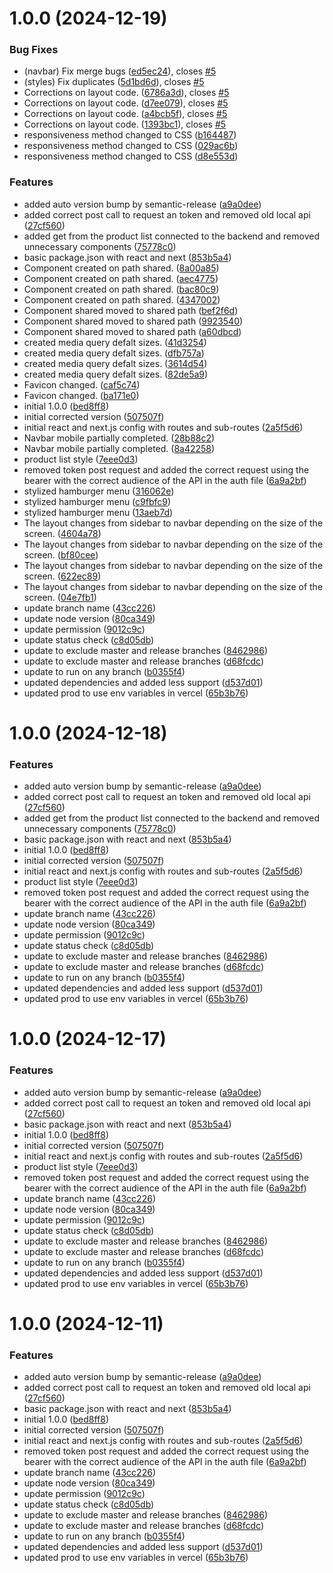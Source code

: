# 1.0.0 (2024-12-19)


### Bug Fixes

* (navbar) Fix merge bugs ([ed5ec24](https://github.com/Rodrigues-Developers/silver-catalog/commit/ed5ec2426ad671994f12784d81a0034202a32ebf)), closes [#5](https://github.com/Rodrigues-Developers/silver-catalog/issues/5)
* (styles) Fix duplicates ([5d1bd6d](https://github.com/Rodrigues-Developers/silver-catalog/commit/5d1bd6d1898df468d199c1794aab2df10fd59933)), closes [#5](https://github.com/Rodrigues-Developers/silver-catalog/issues/5)
* <nav-bar> Corrections on layout code. ([6786a3d](https://github.com/Rodrigues-Developers/silver-catalog/commit/6786a3df2b4999c53c6ff2a0d27cc1ddb5011495)), closes [#5](https://github.com/Rodrigues-Developers/silver-catalog/issues/5)
* <nav-bar> Corrections on layout code. ([d7ee079](https://github.com/Rodrigues-Developers/silver-catalog/commit/d7ee079dbeba36b31545dbd1e8014d7e79f102a6)), closes [#5](https://github.com/Rodrigues-Developers/silver-catalog/issues/5)
* <nav-bar> Corrections on layout code. ([a4bcb5f](https://github.com/Rodrigues-Developers/silver-catalog/commit/a4bcb5f5990fae3a166afa48e4b582c3c1f88504)), closes [#5](https://github.com/Rodrigues-Developers/silver-catalog/issues/5)
* <nav-bar> Corrections on layout code. ([1393bc1](https://github.com/Rodrigues-Developers/silver-catalog/commit/1393bc1d1f5cda39ec4e10da482ec3847ac24f4a)), closes [#5](https://github.com/Rodrigues-Developers/silver-catalog/issues/5)
* responsiveness method changed to CSS ([b164487](https://github.com/Rodrigues-Developers/silver-catalog/commit/b164487a1bb9c16ea6d1a056eac35bfc8c19d346))
* responsiveness method changed to CSS ([029ac6b](https://github.com/Rodrigues-Developers/silver-catalog/commit/029ac6be896991c30a4aa90bce3e08e91b6f4b65))
* responsiveness method changed to CSS ([d8e553d](https://github.com/Rodrigues-Developers/silver-catalog/commit/d8e553d5fda196b89f6c82b1d230cb93d4acf225))


### Features

* added auto version bump by semantic-release ([a9a0dee](https://github.com/Rodrigues-Developers/silver-catalog/commit/a9a0dee57b49039019b3a52eaa0c722728e7f2f8))
* added correct post call to request an token and removed old local api ([27cf560](https://github.com/Rodrigues-Developers/silver-catalog/commit/27cf5607e835741c67624e8a1f055231840f3bc2))
* added get from the product list connected to the backend and removed unnecessary components ([75778c0](https://github.com/Rodrigues-Developers/silver-catalog/commit/75778c09a4c96439534cd08b33d85e3ab9f67edc))
* basic package.json with react and next ([853b5a4](https://github.com/Rodrigues-Developers/silver-catalog/commit/853b5a4b16425a333d4da946608ac5c956be7c18))
* Component created on path shared. ([8a00a85](https://github.com/Rodrigues-Developers/silver-catalog/commit/8a00a856be2b8a14a3f5502ac5583807c12208e3))
* Component created on path shared. ([aec4775](https://github.com/Rodrigues-Developers/silver-catalog/commit/aec4775030a43689ef7e61b9c94a2172387fd0ef))
* Component created on path shared. ([bac80c9](https://github.com/Rodrigues-Developers/silver-catalog/commit/bac80c9f92a33f94a30255537f6ee36cb988da03))
* Component created on path shared. ([4347002](https://github.com/Rodrigues-Developers/silver-catalog/commit/4347002956e07b8c2389544c45555c41bcc96b94))
* Component shared moved to shared path ([bef2f6d](https://github.com/Rodrigues-Developers/silver-catalog/commit/bef2f6d40211de4cc28209cfdf3715ba4ca93522))
* Component shared moved to shared path ([9923540](https://github.com/Rodrigues-Developers/silver-catalog/commit/9923540b1356af757f96ba5280a25a956082a394))
* Component shared moved to shared path ([a60dbcd](https://github.com/Rodrigues-Developers/silver-catalog/commit/a60dbcd2005e06ed62aa6c21e7a0f0d1b1fb96fc))
* created media query defalt sizes. ([41d3254](https://github.com/Rodrigues-Developers/silver-catalog/commit/41d3254d18dfc63f3f757b0b1fed2fee979ffe2c))
* created media query defalt sizes. ([dfb757a](https://github.com/Rodrigues-Developers/silver-catalog/commit/dfb757a4677a08cc226896c57e080366a53e41b6))
* created media query defalt sizes. ([3614d54](https://github.com/Rodrigues-Developers/silver-catalog/commit/3614d54d3a2f97dcb4b2d41c45cd9ea0ab5327cc))
* created media query defalt sizes. ([82de5a9](https://github.com/Rodrigues-Developers/silver-catalog/commit/82de5a9b8d71169dbf5be1f0362dd0a5a15ae61b))
* Favicon changed. ([caf5c74](https://github.com/Rodrigues-Developers/silver-catalog/commit/caf5c74a5d239b085b8003a147e5abb06a683830))
* Favicon changed. ([ba171e0](https://github.com/Rodrigues-Developers/silver-catalog/commit/ba171e03e7005b337dc4f68b7f9491c337b1853e))
* initial 1.0.0 ([bed8ff8](https://github.com/Rodrigues-Developers/silver-catalog/commit/bed8ff8d721da112b234dfb3cae306ab096520e9))
* initial corrected version ([507507f](https://github.com/Rodrigues-Developers/silver-catalog/commit/507507feac57551dc149873bd56b43366bfdfdb5))
* initial react and next.js config with routes and sub-routes ([2a5f5d6](https://github.com/Rodrigues-Developers/silver-catalog/commit/2a5f5d62b5d79e8aa5ef4b0049bdea322aa8cb73))
* Navbar mobile partially completed. ([28b88c2](https://github.com/Rodrigues-Developers/silver-catalog/commit/28b88c21c7a4d9e9d690c777691f600d473f63b8))
* Navbar mobile partially completed. ([8a42258](https://github.com/Rodrigues-Developers/silver-catalog/commit/8a4225812479032f8e09564935aa6109332da9f9))
* product list style ([7eee0d3](https://github.com/Rodrigues-Developers/silver-catalog/commit/7eee0d3e443ea11bbd27ca37adbb8f24e27627d2))
* removed token post request and added the correct request using the bearer with the correct audience of the API in the auth file ([6a9a2bf](https://github.com/Rodrigues-Developers/silver-catalog/commit/6a9a2bf209c016cd2cebde0169d83dfbf8eda50e))
* stylized hamburger menu ([316062e](https://github.com/Rodrigues-Developers/silver-catalog/commit/316062e6c28580a2608403e6b06defd875ee1d1f))
* stylized hamburger menu ([c9fbfc9](https://github.com/Rodrigues-Developers/silver-catalog/commit/c9fbfc985ad75fafd1671dde2a0fd7b4d1286fc5))
* stylized hamburger menu ([13aeb7d](https://github.com/Rodrigues-Developers/silver-catalog/commit/13aeb7dc042cd68a0f92a50747a683db4c03d34f))
* The layout changes from sidebar to navbar depending on the size of the screen. ([4604a78](https://github.com/Rodrigues-Developers/silver-catalog/commit/4604a789474f382242cc90fcb4ee1a232d49a0f2))
* The layout changes from sidebar to navbar depending on the size of the screen. ([bf80cee](https://github.com/Rodrigues-Developers/silver-catalog/commit/bf80ceecca8f98a386e1607a690b4175480fb113))
* The layout changes from sidebar to navbar depending on the size of the screen. ([622ec89](https://github.com/Rodrigues-Developers/silver-catalog/commit/622ec8995a282b0faa64b51828168660aced3906))
* The layout changes from sidebar to navbar depending on the size of the screen. ([04e7fb1](https://github.com/Rodrigues-Developers/silver-catalog/commit/04e7fb1045b344682d025303aa8a2bebb825267c))
* update branch name ([43cc226](https://github.com/Rodrigues-Developers/silver-catalog/commit/43cc226faf9d4f51d292a7629e6dd37d6a079b4b))
* update node version ([80ca349](https://github.com/Rodrigues-Developers/silver-catalog/commit/80ca349c721128f5d19b5583817c1412ae434780))
* update permission ([9012c9c](https://github.com/Rodrigues-Developers/silver-catalog/commit/9012c9c255b98e658ddfe1690a4af87558bfeed5))
* update status check ([c8d05db](https://github.com/Rodrigues-Developers/silver-catalog/commit/c8d05db4f991838044f0f2c78d3061d9adb8e1c1))
* update to exclude master and release branches ([8462986](https://github.com/Rodrigues-Developers/silver-catalog/commit/8462986a7ffd25508363284b420d4345f3933651))
* update to exclude master and release branches ([d68fcdc](https://github.com/Rodrigues-Developers/silver-catalog/commit/d68fcdc93def4fb4d792f7e901df9428ca5e5589))
* update to run on any branch ([b0355f4](https://github.com/Rodrigues-Developers/silver-catalog/commit/b0355f42a40a6c56d6b76857d142c891d4c835b5))
* updated dependencies and added less support ([d537d01](https://github.com/Rodrigues-Developers/silver-catalog/commit/d537d01d3cc6a2aa97c970cad83d424e57a667d5))
* updated prod to use env variables in vercel ([65b3b76](https://github.com/Rodrigues-Developers/silver-catalog/commit/65b3b7644b0db420ab01e6e33d84f2e0b0215873))

# 1.0.0 (2024-12-18)


### Features

* added auto version bump by semantic-release ([a9a0dee](https://github.com/Rodrigues-Developers/silver-catalog/commit/a9a0dee57b49039019b3a52eaa0c722728e7f2f8))
* added correct post call to request an token and removed old local api ([27cf560](https://github.com/Rodrigues-Developers/silver-catalog/commit/27cf5607e835741c67624e8a1f055231840f3bc2))
* added get from the product list connected to the backend and removed unnecessary components ([75778c0](https://github.com/Rodrigues-Developers/silver-catalog/commit/75778c09a4c96439534cd08b33d85e3ab9f67edc))
* basic package.json with react and next ([853b5a4](https://github.com/Rodrigues-Developers/silver-catalog/commit/853b5a4b16425a333d4da946608ac5c956be7c18))
* initial 1.0.0 ([bed8ff8](https://github.com/Rodrigues-Developers/silver-catalog/commit/bed8ff8d721da112b234dfb3cae306ab096520e9))
* initial corrected version ([507507f](https://github.com/Rodrigues-Developers/silver-catalog/commit/507507feac57551dc149873bd56b43366bfdfdb5))
* initial react and next.js config with routes and sub-routes ([2a5f5d6](https://github.com/Rodrigues-Developers/silver-catalog/commit/2a5f5d62b5d79e8aa5ef4b0049bdea322aa8cb73))
* product list style ([7eee0d3](https://github.com/Rodrigues-Developers/silver-catalog/commit/7eee0d3e443ea11bbd27ca37adbb8f24e27627d2))
* removed token post request and added the correct request using the bearer with the correct audience of the API in the auth file ([6a9a2bf](https://github.com/Rodrigues-Developers/silver-catalog/commit/6a9a2bf209c016cd2cebde0169d83dfbf8eda50e))
* update branch name ([43cc226](https://github.com/Rodrigues-Developers/silver-catalog/commit/43cc226faf9d4f51d292a7629e6dd37d6a079b4b))
* update node version ([80ca349](https://github.com/Rodrigues-Developers/silver-catalog/commit/80ca349c721128f5d19b5583817c1412ae434780))
* update permission ([9012c9c](https://github.com/Rodrigues-Developers/silver-catalog/commit/9012c9c255b98e658ddfe1690a4af87558bfeed5))
* update status check ([c8d05db](https://github.com/Rodrigues-Developers/silver-catalog/commit/c8d05db4f991838044f0f2c78d3061d9adb8e1c1))
* update to exclude master and release branches ([8462986](https://github.com/Rodrigues-Developers/silver-catalog/commit/8462986a7ffd25508363284b420d4345f3933651))
* update to exclude master and release branches ([d68fcdc](https://github.com/Rodrigues-Developers/silver-catalog/commit/d68fcdc93def4fb4d792f7e901df9428ca5e5589))
* update to run on any branch ([b0355f4](https://github.com/Rodrigues-Developers/silver-catalog/commit/b0355f42a40a6c56d6b76857d142c891d4c835b5))
* updated dependencies and added less support ([d537d01](https://github.com/Rodrigues-Developers/silver-catalog/commit/d537d01d3cc6a2aa97c970cad83d424e57a667d5))
* updated prod to use env variables in vercel ([65b3b76](https://github.com/Rodrigues-Developers/silver-catalog/commit/65b3b7644b0db420ab01e6e33d84f2e0b0215873))

# 1.0.0 (2024-12-17)


### Features

* added auto version bump by semantic-release ([a9a0dee](https://github.com/Rodrigues-Developers/silver-catalog/commit/a9a0dee57b49039019b3a52eaa0c722728e7f2f8))
* added correct post call to request an token and removed old local api ([27cf560](https://github.com/Rodrigues-Developers/silver-catalog/commit/27cf5607e835741c67624e8a1f055231840f3bc2))
* basic package.json with react and next ([853b5a4](https://github.com/Rodrigues-Developers/silver-catalog/commit/853b5a4b16425a333d4da946608ac5c956be7c18))
* initial 1.0.0 ([bed8ff8](https://github.com/Rodrigues-Developers/silver-catalog/commit/bed8ff8d721da112b234dfb3cae306ab096520e9))
* initial corrected version ([507507f](https://github.com/Rodrigues-Developers/silver-catalog/commit/507507feac57551dc149873bd56b43366bfdfdb5))
* initial react and next.js config with routes and sub-routes ([2a5f5d6](https://github.com/Rodrigues-Developers/silver-catalog/commit/2a5f5d62b5d79e8aa5ef4b0049bdea322aa8cb73))
* product list style ([7eee0d3](https://github.com/Rodrigues-Developers/silver-catalog/commit/7eee0d3e443ea11bbd27ca37adbb8f24e27627d2))
* removed token post request and added the correct request using the bearer with the correct audience of the API in the auth file ([6a9a2bf](https://github.com/Rodrigues-Developers/silver-catalog/commit/6a9a2bf209c016cd2cebde0169d83dfbf8eda50e))
* update branch name ([43cc226](https://github.com/Rodrigues-Developers/silver-catalog/commit/43cc226faf9d4f51d292a7629e6dd37d6a079b4b))
* update node version ([80ca349](https://github.com/Rodrigues-Developers/silver-catalog/commit/80ca349c721128f5d19b5583817c1412ae434780))
* update permission ([9012c9c](https://github.com/Rodrigues-Developers/silver-catalog/commit/9012c9c255b98e658ddfe1690a4af87558bfeed5))
* update status check ([c8d05db](https://github.com/Rodrigues-Developers/silver-catalog/commit/c8d05db4f991838044f0f2c78d3061d9adb8e1c1))
* update to exclude master and release branches ([8462986](https://github.com/Rodrigues-Developers/silver-catalog/commit/8462986a7ffd25508363284b420d4345f3933651))
* update to exclude master and release branches ([d68fcdc](https://github.com/Rodrigues-Developers/silver-catalog/commit/d68fcdc93def4fb4d792f7e901df9428ca5e5589))
* update to run on any branch ([b0355f4](https://github.com/Rodrigues-Developers/silver-catalog/commit/b0355f42a40a6c56d6b76857d142c891d4c835b5))
* updated dependencies and added less support ([d537d01](https://github.com/Rodrigues-Developers/silver-catalog/commit/d537d01d3cc6a2aa97c970cad83d424e57a667d5))
* updated prod to use env variables in vercel ([65b3b76](https://github.com/Rodrigues-Developers/silver-catalog/commit/65b3b7644b0db420ab01e6e33d84f2e0b0215873))

# 1.0.0 (2024-12-11)


### Features

* added auto version bump by semantic-release ([a9a0dee](https://github.com/Rodrigues-Developers/silver-catalog/commit/a9a0dee57b49039019b3a52eaa0c722728e7f2f8))
* added correct post call to request an token and removed old local api ([27cf560](https://github.com/Rodrigues-Developers/silver-catalog/commit/27cf5607e835741c67624e8a1f055231840f3bc2))
* basic package.json with react and next ([853b5a4](https://github.com/Rodrigues-Developers/silver-catalog/commit/853b5a4b16425a333d4da946608ac5c956be7c18))
* initial 1.0.0 ([bed8ff8](https://github.com/Rodrigues-Developers/silver-catalog/commit/bed8ff8d721da112b234dfb3cae306ab096520e9))
* initial corrected version ([507507f](https://github.com/Rodrigues-Developers/silver-catalog/commit/507507feac57551dc149873bd56b43366bfdfdb5))
* initial react and next.js config with routes and sub-routes ([2a5f5d6](https://github.com/Rodrigues-Developers/silver-catalog/commit/2a5f5d62b5d79e8aa5ef4b0049bdea322aa8cb73))
* removed token post request and added the correct request using the bearer with the correct audience of the API in the auth file ([6a9a2bf](https://github.com/Rodrigues-Developers/silver-catalog/commit/6a9a2bf209c016cd2cebde0169d83dfbf8eda50e))
* update branch name ([43cc226](https://github.com/Rodrigues-Developers/silver-catalog/commit/43cc226faf9d4f51d292a7629e6dd37d6a079b4b))
* update node version ([80ca349](https://github.com/Rodrigues-Developers/silver-catalog/commit/80ca349c721128f5d19b5583817c1412ae434780))
* update permission ([9012c9c](https://github.com/Rodrigues-Developers/silver-catalog/commit/9012c9c255b98e658ddfe1690a4af87558bfeed5))
* update status check ([c8d05db](https://github.com/Rodrigues-Developers/silver-catalog/commit/c8d05db4f991838044f0f2c78d3061d9adb8e1c1))
* update to exclude master and release branches ([8462986](https://github.com/Rodrigues-Developers/silver-catalog/commit/8462986a7ffd25508363284b420d4345f3933651))
* update to exclude master and release branches ([d68fcdc](https://github.com/Rodrigues-Developers/silver-catalog/commit/d68fcdc93def4fb4d792f7e901df9428ca5e5589))
* update to run on any branch ([b0355f4](https://github.com/Rodrigues-Developers/silver-catalog/commit/b0355f42a40a6c56d6b76857d142c891d4c835b5))
* updated dependencies and added less support ([d537d01](https://github.com/Rodrigues-Developers/silver-catalog/commit/d537d01d3cc6a2aa97c970cad83d424e57a667d5))
* updated prod to use env variables in vercel ([65b3b76](https://github.com/Rodrigues-Developers/silver-catalog/commit/65b3b7644b0db420ab01e6e33d84f2e0b0215873))
